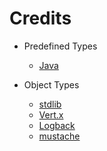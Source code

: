 # Credits

- Predefined Types
	- [Java](https://docs.oracle.com/en/java/javase/11/)

- Object Types
	- [stdlib](https://docs.oracle.com/en/java/javase/11/docs/api/index.html)
	- [Vert.x](https://vertx.io/)
	- [Logback](https://logback.qos.ch/)
	- [mustache](https://mustache.github.io/)
